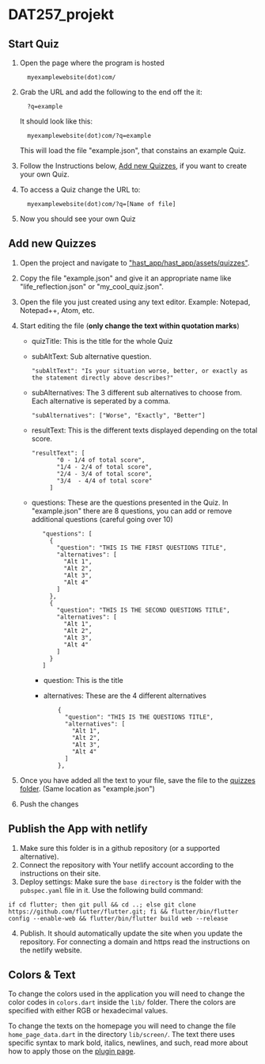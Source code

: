 # DAT257_projekt

## Start Quiz
1) Open the page where the program is hosted

         myexamplewebsite(dot)com/

2) Grab the URL and add the following to the end off the it:

         ?q=example
      It should look like this:

         myexamplewebsite(dot)com/?q=example

      This will load the file "example.json", that constains an example Quiz.

3) Follow the Instructions below, [Add new Quizzes](#addQuiz), if you want to create your own Quiz.

4) To access a Quiz change the URL to:

         myexamplewebsite(dot)com/?q=[Name of file]

5) Now you should see your own Quiz

## Add new Quizzes <a name= "addQuiz"></a>
1) Open the project and navigate to ["hast_app/hast_app/assets/quizzes"](https://github.com/callec/DAT257_projekt/tree/ID14_multiple_quizzes/hast_app/hast_app/assets/quizzes).
2) Copy the file "example.json" and give it an appropriate name like "life_reflection.json" or "my_cool_quiz.json".
3) Open the file you just created using any text editor. Example: Notepad, Notepad++, Atom, etc.
4) Start editing the file (**only change the text within quotation marks**)
   * quizTitle: This is the title for the whole Quiz
   * subAltText: Sub alternative question.

         "subAltText": "Is your situation worse, better, or exactly as the statement directly above describes?"

   * subAlternatives: The 3 different sub alternatives to choose from. Each alternative is seperated by a comma.   

         "subAlternatives": ["Worse", "Exactly", "Better"]

   * resultText: This is the different texts displayed depending on the total score.

         "resultText": [      
                "0 - 1/4 of total score",
                "1/4 - 2/4 of total score",
                "2/4 - 3/4 of total score",
                "3/4  - 4/4 of total score"
              ]

   * questions: These are the questions presented in the Quiz. In "example.json" there are 8 questions, you can add or remove additional questions (careful going over 10)

            "questions": [
              {
                "question": "THIS IS THE FIRST QUESTIONS TITLE",
                "alternatives": [
                  "Alt 1",
                  "Alt 2",
                  "Alt 3",
                  "Alt 4"
                ]
              },
              {
                "question": "THIS IS THE SECOND QUESTIONS TITLE",
                "alternatives": [
                  "Alt 1",
                  "Alt 2",
                  "Alt 3",
                  "Alt 4"
                ]
              }
            ]
      * question: This is the title
      * alternatives: These are the 4 different alternatives

                {
                  "question": "THIS IS THE QUESTIONS TITLE",
                  "alternatives": [
                    "Alt 1",
                    "Alt 2",
                    "Alt 3",
                    "Alt 4"
                  ]
                },
  5) Once you have added all the text to your file, save the file to the [quizzes folder](https://github.com/callec/DAT257_projekt/tree/ID14_multiple_quizzes/hast_app/hast_app/assets/quizzes). (Same location as "example.json")
  
  6) Push the changes

## Publish the App with netlify

1) Make sure this folder is in a github repository (or a supported alternative).
2) Connect the repository with Your netlify account according to the instructions on their site.
3) Deploy settings: Make sure the `base directory` is the folder with the `pubspec.yaml` file in it. Use the following build command:
```
if cd flutter; then git pull && cd ..; else git clone https://github.com/flutter/flutter.git; fi && flutter/bin/flutter config --enable-web && flutter/bin/flutter build web --release
```
4) Publish. It should automatically update the site when you update the repository. For connecting a domain and https read the instructions on the netlify website.

## Colors & Text

To change the colors used in the application you will need to change the color codes in `colors.dart` inside the `lib/` folder.
There the colors are specified with either RGB or hexadecimal values.

To change the texts on the homepage you will need to change the file `home_page_data.dart` in the directory `lib/screen/`.
The text there uses specific syntax to mark bold, italics, newlines, and such, read more about how to apply those on the [plugin page](https://pub.dev/packages/simple_rich_text).
